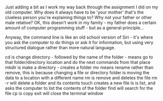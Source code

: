 Just adding a bit as I work my way back through the assignment I did on my old computer.
Why does it always have to be 'your mother' that's the clueless person you're explaining things to? Why not your father or other male relative? OK, this doesn't work in my family - my father does a certain amount of computer programming stuff - but as a general principle...

Anyway, the command line is like an old school version of Siri - it's where you ask the computer to do things or ask it for information, but using very structured dialogue rather than more natural language.

cd is change directory - followed by the name of the folder - means go to that folder/directory location and do the next commands from that place
mkdir is make a directory - creates a folder
mv means rename rather than remove, this is because changing a file or directory folder is moving the data to a location with a different name
rm is remove and deletes the file
rm -r will delete a folder and its contents
touch creates a new file
ls is list, and asks the computer to list the contents of the folder
find will search for the file
cp is copy
exit will close the terminal window